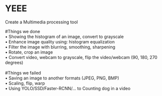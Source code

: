 # YEEE
Create a Multimedia processing tool

#Things we done <br>
• Showing the histogram of an image, convert to grayscale <br>
• Enhance image quality using: histogram equalization <br>
• Filter the image with blurring, smoothing, sharpening <br>
• Rotate, crop an image <br>
• Convert video, webcam to grayscale, flip the video/webcam (90, 180, 270 degrees) <br>
<br>
#Things we failed <br>
• Saving an image to another formats (JPEG, PNG, BMP) <br>
• Scaling, flip, warp <br>
• Using YOLO/SSD/Faster-RCNN/… to Counting dog in a video <br>
